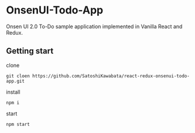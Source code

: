 # OnsenUI-Todo-App
Onsen UI 2.0 To-Do sample application implemented in Vanilla React and Redux.

## Getting start
clone
```
git cloen https://github.com/SatoshiKawabata/react-redux-onsenui-todo-app.git
```

install
```
npm i
```

start
```
npm start
```
